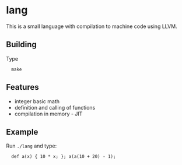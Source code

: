 # lang

This is a small language with compilation to machine code using LLVM.

## Building

Type
```
  make
```

## Features
  * integer basic math
  * definition and calling of functions
  * compilation in memory - JIT

## Example
Run `./lang` and type:
```
  def a(x) { 10 * x; }; a(a(10 + 20) - 1);
```
